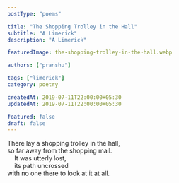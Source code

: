 ```yaml
---
postType: "poems"

title: "The Shopping Trolley in the Hall"
subtitle: "A Limerick"
description: "A Limerick"

featuredImage: the-shopping-trolley-in-the-hall.webp

authors: ["pranshu"]

tags: ["limerick"]
category: poetry

createdAt: 2019-07-11T22:00:00+05:30
updatedAt: 2019-07-11T22:00:00+05:30

featured: false
draft: false
---
```


There lay a shopping trolley in the hall,  
so far away from the shopping mall.  
&nbsp;&nbsp;&nbsp;&nbsp;It was utterly lost,  
&nbsp;&nbsp;&nbsp;&nbsp;its path uncrossed  
with no one there to look at it at all.

